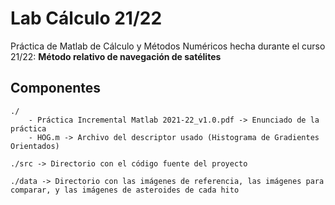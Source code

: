 # Lab Cálculo 21/22
Práctica de Matlab de Cálculo y Métodos Numéricos hecha durante el curso 21/22: **Método relativo de navegación de satélites**

Componentes
-----------
    ./  
        - Práctica Incremental Matlab 2021-22_v1.0.pdf -> Enunciado de la práctica
        - HOG.m -> Archivo del descriptor usado (Histograma de Gradientes Orientados)
    
    ./src -> Directorio con el código fuente del proyecto

    ./data -> Directorio con las imágenes de referencia, las imágenes para comparar, y las imágenes de asteroides de cada hito
